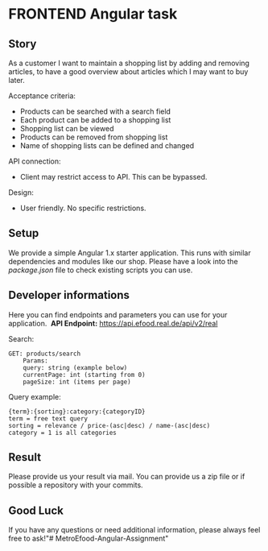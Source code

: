 # FRONTEND Angular task

## Story 
As a customer 
I want to maintain a shopping list by adding and removing articles, 
to have a good overview about articles which I may want to buy later.

Acceptance criteria:
- Products can be searched with a search field
- Each product can be added to a shopping list
- Shopping list can be viewed
- Products can be removed from shopping list
- Name of shopping lists can be defined and changed

API connection:
- Client may restrict access to API. This can be bypassed.

Design:
- User friendly. No specific restrictions. 


## Setup
We provide a simple Angular 1.x starter application. This runs with similar dependencies and modules like our shop. Please have a look into the _package.json_ file to check existing scripts you can use. 

## Developer informations
Here you can find endpoints and parameters you can use for your application.  **API Endpoint:** https://api.efood.real.de/api/v2/real

Search:
``` 
GET: products/search
    Params: 
    query: string (example below)
 	currentPage: int (starting from 0)
 	pageSize: int (items per page)
```

Query example:
```
{term}:{sorting}:category:{categoryID}
term = free text query
sorting = relevance / price-(asc|desc) / name-(asc|desc)
category = 1 is all categories
```
## Result
Please provide us your result via mail. You can provide us a zip file or if possible a repository with your commits. 

## Good Luck
If you have any questions or need additional information, please always feel free to ask!"# MetroEfood-Angular-Assignment" 
